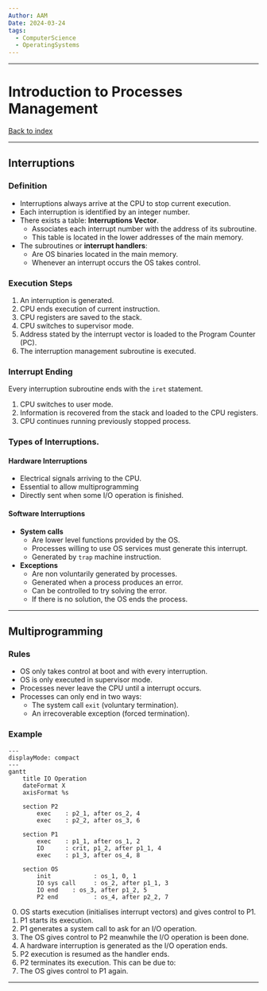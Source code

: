 ```yaml
---
Author: AAM
Date: 2024-03-24
tags:
  - ComputerScience
  - OperatingSystems
---
```

---
# Introduction to Processes Management

[Back to index](../OS.md)

---
## Interruptions
### Definition
- Interruptions always arrive at the CPU to stop current execution.
- Each interruption is identified by an integer number.
- There exists a table: **Interruptions Vector**.
	- Associates each interrupt number with the address of its subroutine.
	- This table is located in the lower addresses of the main memory.
- The subroutines or **interrupt handlers**:
	- Are OS binaries located in the main memory.
	- Whenever an interrupt occurs the OS takes control.
### Execution Steps
1. An interruption is generated.
2. CPU ends execution of current instruction.
3. CPU registers are saved to the stack.
4. CPU switches to supervisor mode.
5. Address stated by the interrupt vector is loaded to the Program Counter (PC).
6. The interruption management subroutine is executed. 

### Interrupt Ending
Every interruption subroutine ends with the `iret` statement.
1. CPU switches to user mode.
2. Information is recovered from the stack and loaded to the CPU registers.
3. CPU continues running previously stopped process.

### Types of Interruptions.

#### Hardware Interruptions
- Electrical signals arriving to the CPU.
- Essential to allow multiprogramming
- Directly sent when some I/O operation is finished.

#### Software Interruptions
- **System calls**
	- Are lower level functions provided by the OS.
	- Processes willing to use OS services must generate this interrupt.
	- Generated by `trap` machine instruction.
- **Exceptions**
	- Are non voluntarily generated by processes.
	- Generated when a process produces an error.
	- Can be controlled to try solving the error.
	- If there is no solution, the OS ends the process.

---
## Multiprogramming
### Rules
- OS only takes control at boot and with every interruption.
- OS is only executed in supervisor mode.
- Processes never leave the CPU until a interrupt occurs.
- Processes can only end in two ways:
	- The system call `exit` (voluntary termination).
	- An irrecoverable exception (forced termination).
### Example

```mermaid
---
displayMode: compact
---
gantt
    title IO Operation
    dateFormat X
    axisFormat %s
    
    section P2
        exec    : p2_1, after os_2, 4
        exec    : p2_2, after os_3, 6
        
    section P1
	    exec    : p1_1, after os_1, 2
	    IO      : crit, p1_2, after p1_1, 4
	    exec    : p1_3, after os_4, 8

	section OS
		init            : os_1, 0, 1
		IO sys call     : os_2, after p1_1, 3
		IO end    : os_3, after p1_2, 5
		P2 end          : os_4, after p2_2, 7
```

0. OS starts execution (initialises interrupt vectors) and gives control to P1.
1. P1 starts its execution.
2. P1 generates a system call to ask for an I/O operation.
3. The OS gives control to P2 meanwhile the I/O operation is been done.
4. A hardware interruption is generated as the I/O operation ends.
5. P2 execution is resumed as the handler ends.
6. P2 terminates its execution. This can be due to:
7. The OS gives control to P1 again.

---